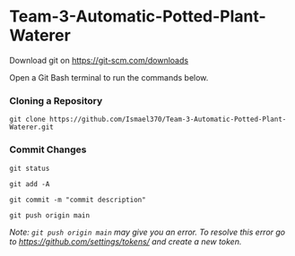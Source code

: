 # Team-3-Automatic-Potted-Plant-Waterer

Download git on https://git-scm.com/downloads

Open a Git Bash terminal to run the commands below.

### Cloning a Repository
`git clone https://github.com/Ismael370/Team-3-Automatic-Potted-Plant-Waterer.git`


### Commit Changes
`git status`

`git add -A`

`git commit -m "commit description"`

`git push origin main`

*Note: `git push origin main` may give you an error. To resolve this error go to https://github.com/settings/tokens/ and create a new token.*

